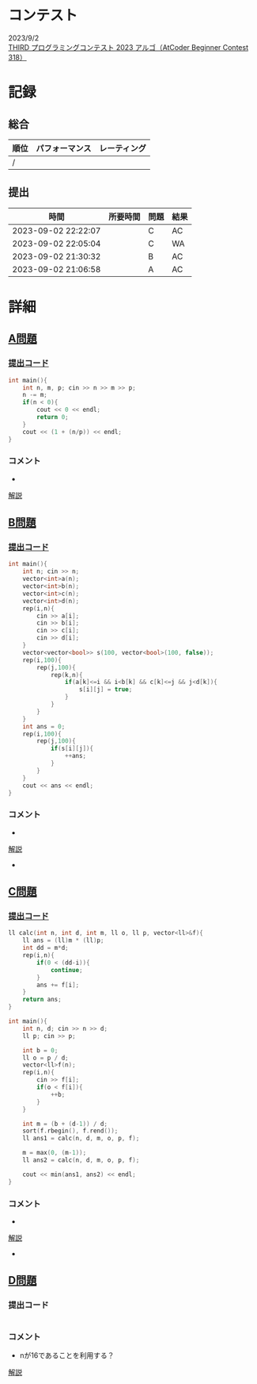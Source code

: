 # コンテスト
2023/9/2<br>
[THIRD プログラミングコンテスト 2023 アルゴ（AtCoder Beginner Contest 318）](https://atcoder.jp/contests/abc318)

# 記録
## 総合
|  順位  |  パフォーマンス  | レーティング |
| ---- | ---- | ---- |
|   /   |  |  |

## 提出
|  時間  |  所要時間  |  問題  | 結果 |
| ---- | ---- | ---- | ---- |
| 2023-09-02 22:22:07 |  | C | AC |
| 2023-09-02 22:05:04 |  | C | WA |
| 2023-09-02 21:30:32 |  | B | AC |
| 2023-09-02 21:06:58 |  | A | AC |


# 詳細
## [A問題](https://atcoder.jp/contests/abc318/tasks/abc318_a)
### [提出コード](https://atcoder.jp/contests/abc318/submissions/45136107)
```c++
int main(){
    int n, m, p; cin >> n >> m >> p;
    n -= m;
    if(n < 0){
        cout << 0 << endl;
        return 0;
    }
    cout << (1 + (n/p)) << endl;
}
```

### コメント

* 

[解説](https://atcoder.jp/contests/abc318/editorial/7064)


## [B問題](https://atcoder.jp/contests/abc318/tasks/abc318_b)
### [提出コード](https://atcoder.jp/contests/abc318/submissions/45154179)
```c++
int main(){
    int n; cin >> n;
    vector<int>a(n);
    vector<int>b(n);
    vector<int>c(n);
    vector<int>d(n);
    rep(i,n){
        cin >> a[i];
        cin >> b[i];
        cin >> c[i];
        cin >> d[i];
    }
    vector<vector<bool>> s(100, vector<bool>(100, false));
    rep(i,100){
        rep(j,100){
            rep(k,n){
                if(a[k]<=i && i<b[k] && c[k]<=j && j<d[k]){
                    s[i][j] = true;
                }
            }
        }
    }
    int ans = 0;
    rep(i,100){
        rep(j,100){
            if(s[i][j]){
                ++ans;
            }
        }
    }
    cout << ans << endl;
} 
```

### コメント

* 

[解説](https://atcoder.jp/contests/abc318/editorial/7072)

* 


## [C問題](https://atcoder.jp/contests/abc318/tasks/abc318_c)
### [提出コード](https://atcoder.jp/contests/abc318/submissions/45185818)

```c++
ll calc(int n, int d, int m, ll o, ll p, vector<ll>&f){
    ll ans = (ll)m * (ll)p;
    int dd = m*d;
    rep(i,n){
        if(0 < (dd-i)){
            continue;
        }
        ans += f[i];
    }
    return ans;
}

int main(){
    int n, d; cin >> n >> d;
    ll p; cin >> p;

    int b = 0;
    ll o = p / d;
    vector<ll>f(n);
    rep(i,n){
        cin >> f[i];
        if(o < f[i]){
            ++b;
        }
    }

    int m = (b + (d-1)) / d;
    sort(f.rbegin(), f.rend());
    ll ans1 = calc(n, d, m, o, p, f);

    m = max(0, (m-1));
    ll ans2 = calc(n, d, m, o, p, f);

    cout << min(ans1, ans2) << endl;
} 
```

### コメント
* 

[解説](https://atcoder.jp/contests/abc318/editorial/7074)

* 


## [D問題](https://atcoder.jp/contests/abc318/tasks/abc318_d)
### 提出コード

```c++

```

### コメント
* nが16であることを利用する？

[解説](https://atcoder.jp/contests/abc318/editorial/7066)
